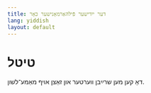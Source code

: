 ```yaml
---
title: דער ייִדישער פֿילהאַרמאָנישער כאָר
lang: yiddish
layout: default
---
```


# טיטל

דאָ קען מען שרײַבן װערטער און זאַצן אױף מאַמע־לשון.
